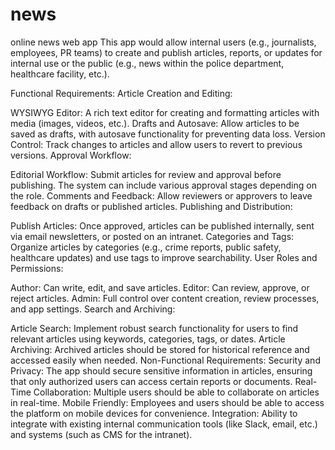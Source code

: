 # news
online news web app
This app would allow internal users (e.g., journalists, employees, PR teams) to create and publish articles, reports, or updates for internal use or the public (e.g., news within the police department, healthcare facility, etc.).

Functional Requirements:
Article Creation and Editing:

WYSIWYG Editor: A rich text editor for creating and formatting articles with media (images, videos, etc.).
Drafts and Autosave: Allow articles to be saved as drafts, with autosave functionality for preventing data loss.
Version Control: Track changes to articles and allow users to revert to previous versions.
Approval Workflow:

Editorial Workflow: Submit articles for review and approval before publishing. The system can include various approval stages depending on the role.
Comments and Feedback: Allow reviewers or approvers to leave feedback on drafts or published articles.
Publishing and Distribution:

Publish Articles: Once approved, articles can be published internally, sent via email newsletters, or posted on an intranet.
Categories and Tags: Organize articles by categories (e.g., crime reports, public safety, healthcare updates) and use tags to improve searchability.
User Roles and Permissions:

Author: Can write, edit, and save articles.
Editor: Can review, approve, or reject articles.
Admin: Full control over content creation, review processes, and app settings.
Search and Archiving:

Article Search: Implement robust search functionality for users to find relevant articles using keywords, categories, tags, or dates.
Article Archiving: Archived articles should be stored for historical reference and accessed easily when needed.
Non-Functional Requirements:
Security and Privacy: The app should secure sensitive information in articles, ensuring that only authorized users can access certain reports or documents.
Real-Time Collaboration: Multiple users should be able to collaborate on articles in real-time.
Mobile Friendly: Employees and users should be able to access the platform on mobile devices for convenience.
Integration: Ability to integrate with existing internal communication tools (like Slack, email, etc.) and systems (such as CMS for the intranet).
